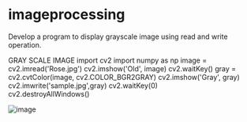 # imageprocessing
Develop a program to display grayscale image using read and write operation.

GRAY SCALE IMAGE
import cv2 
import numpy as np
image = cv2.imread('Rose.jpg') 
cv2.imshow('Old', image) 
cv2.waitKey() 
gray = cv2.cvtColor(image, cv2.COLOR_BGR2GRAY) 
cv2.imshow('Gray', gray) 
cv2.imwrite('sample.jpg',gray)
cv2.waitKey(0)   
cv2.destroyAllWindows()

![image](https://user-images.githubusercontent.com/72264974/104425840-26930200-55a7-11eb-958f-ab6221a2602f.png)
